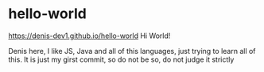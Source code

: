 # hello-world
https://denis-dev1.github.io/hello-world
Hi World!


Denis here, I like JS, Java and all of this languages, just trying to learn all of this.
It is just my girst commit, so do not be so, do not judge it strictly
